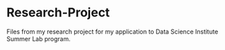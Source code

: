 # Research-Project
Files from my research project for my application to Data Science Institute Summer Lab program.
